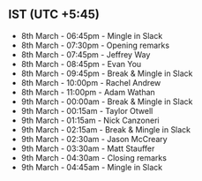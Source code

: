 ## IST (UTC +5:45)

- 8th March - 06:45pm - Mingle in Slack
- 8th March - 07:30pm - Opening remarks
- 8th March - 07:45pm - Jeffrey Way
- 8th March - 08:45pm - Evan You
- 8th March - 09:45pm - Break & Mingle in Slack
- 8th March - 10:00pm - Rachel Andrew
- 8th March - 11:00pm - Adam Wathan
- 9th March - 00:00am - Break & Mingle in Slack
- 9th March - 00:15am - Taylor Otwell
- 9th March - 01:15am - Nick Canzoneri
- 9th March - 02:15am - Break & Mingle in Slack
- 9th March - 02:30am - Jason McCreary
- 9th March - 03:30am - Matt Stauffer
- 9th March - 04:30am - Closing remarks
- 9th March - 04:45am - Mingle in Slack

